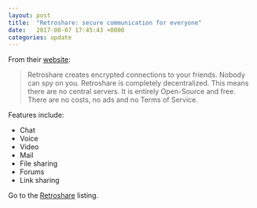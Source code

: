 ```yaml
---
layout: post
title:  "Retroshare: secure communication for everyone"
date:   2017-08-07 17:45:43 +0000
categories: update
---
```


From their <a href="http://retroshare.net/">website</a>:

<blockquote>Retroshare creates encrypted connections to your friends. Nobody can spy
on you. Retroshare is completely decentralized. This means there are no central
servers. It is entirely Open-Source and free. There are no costs, no ads and
no Terms of Service.</blockquote>

Features include:

* Chat
* Voice
* Video
* Mail
* File sharing
* Forums
* Link sharing

Go to the <a href="/products/#Retroshare">Retroshare</a> listing.

